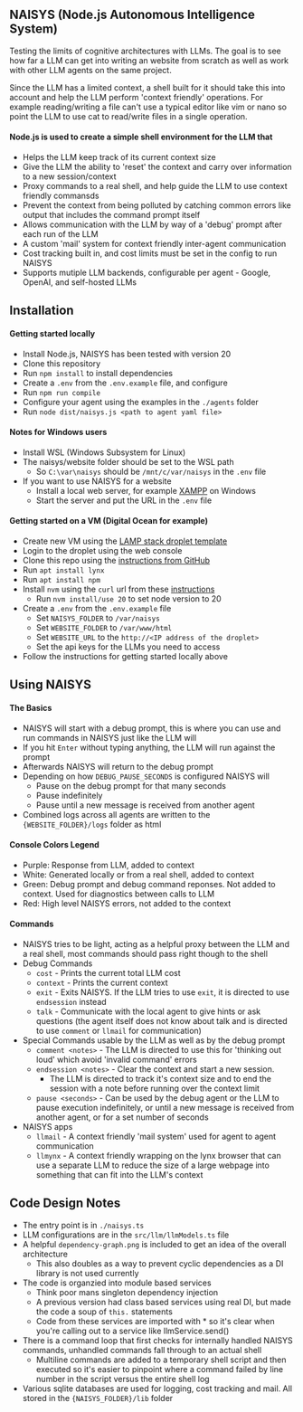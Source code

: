 ## NAISYS (Node.js Autonomous Intelligence System)

Testing the limits of cognitive architectures with LLMs. The goal is to see how far a LLM can
get into writing an website from scratch as well as work with other LLM agents on the same project.

Since the LLM has a limited context, a shell built for it should take this into account and help the LLM
perform 'context friendly' operations. For example reading/writing a file can't use a typical editor like
vim or nano so point the LLM to use cat to read/write files in a single operation.

#### Node.js is used to create a simple shell environment for the LLM that

- Helps the LLM keep track of its current context size
- Give the LLM the ability to 'reset' the context and carry over information to a new session/context
- Proxy commands to a real shell, and help guide the LLM to use context friendly commansds
- Prevent the context from being polluted by catching common errors like output that includes the command prompt itself
- Allows communication with the LLM by way of a 'debug' prompt after each run of the LLM
- A custom 'mail' system for context friendly inter-agent communication
- Cost tracking built in, and cost limits must be set in the config to run NAISYS
- Supports mutiple LLM backends, configurable per agent - Google, OpenAI, and self-hosted LLMs

## Installation

#### Getting started locally

- Install Node.js, NAISYS has been tested with version 20
- Clone this repository
- Run `npm install` to install dependencies
- Create a `.env` from the `.env.example` file, and configure
- Run `npm run compile`
- Configure your agent using the examples in the `./agents` folder
- Run `node dist/naisys.js <path to agent yaml file>`

#### Notes for Windows users

- Install WSL (Windows Subsystem for Linux)
- The naisys/website folder should be set to the WSL path
  - So `C:\var\naisys` should be `/mnt/c/var/naisys` in the `.env` file
- If you want to use NAISYS for a website
  - Install a local web server, for example [XAMPP](https://www.apachefriends.org/) on Windows
  - Start the server and put the URL in the `.env` file

#### Getting started on a VM (Digital Ocean for example)

- Create new VM using the [LAMP stack droplet template](https://marketplace.digitalocean.com/apps/lamp)
- Login to the droplet using the web console
- Clone this repo using the [instructions from GitHub](https://docs.github.com/en/authentication/connecting-to-github-with-ssh/generating-a-new-ssh-key-and-adding-it-to-the-ssh-agent)
- Run `apt install lynx`
- Run `apt install npm`
- Install `nvm` using the `curl` url from these [instructions](https://github.com/nvm-sh/nvm?tab=readme-ov-file#installing-and-updating)
  - Run `nvm install/use 20` to set node version to 20
- Create a `.env` from the `.env.example` file
  - Set `NAISYS_FOLDER` to `/var/naisys`
  - Set `WEBSITE_FOLDER` to `/var/www/html`
  - Set `WEBSITE_URL` to the `http://<IP address of the droplet>`
  - Set the api keys for the LLMs you need to access
- Follow the instructions for getting started locally above

## Using NAISYS

#### The Basics

- NAISYS will start with a debug prompt, this is where you can use and run commands in NAISYS just like the LLM will
- If you hit `Enter` without typing anything, the LLM will run against the prompt
- Afterwards NAISYS will return to the debug prompt
- Depending on how `DEBUG_PAUSE_SECONDS` is configured NAISYS will
  - Pause on the debug prompt for that many seconds
  - Pause indefinitely
  - Pause until a new message is received from another agent
- Combined logs across all agents are written to the `{WEBSITE_FOLDER}/logs` folder as html

#### Console Colors Legend

- Purple: Response from LLM, added to context
- White: Generated locally or from a real shell, added to context
- Green: Debug prompt and debug command reponses. Not added to context. Used for diagnostics between calls to LLM
- Red: High level NAISYS errors, not added to the context

#### Commands

- NAISYS tries to be light, acting as a helpful proxy between the LLM and a real shell, most commands should pass right though to the shell
- Debug Commands
  - `cost` - Prints the current total LLM cost
  - `context` - Prints the current context
  - `exit` - Exits NAISYS. If the LLM tries to use `exit`, it is directed to use `endsession` instead
  - `talk` - Communicate with the local agent to give hints or ask questions (the agent itself does not know about talk and is directed to use `comment` or `llmail` for communication)
- Special Commands usable by the LLM as well as by the debug prompt
  - `comment <notes>` - The LLM is directed to use this for 'thinking out loud' which avoid 'invalid command' errors
  - `endsession <notes>` - Clear the context and start a new session.
    - The LLM is directed to track it's context size and to end the session with a note before running over the context limit
  - `pause <seconds>` - Can be used by the debug agent or the LLM to pause execution indefinitely, or until a new message is received from another agent, or for a set number of seconds
- NAISYS apps
  - `llmail` - A context friendly 'mail system' used for agent to agent communication
  - `llmynx` - A context friendly wrapping on the lynx browser that can use a separate LLM to reduce the size of a large webpage into something that can fit into the LLM's context

## Code Design Notes

- The entry point is in `./naisys.ts`
- LLM configurations are in the `src/llm/llmModels.ts` file
- A helpful `dependency-graph.png` is included to get an idea of the overall architecture
  - This also doubles as a way to prevent cyclic dependencies as a DI library is not used currently
- The code is organzied into module based services
  - Think poor mans singleton dependency injection
  - A previous version had class based services using real DI, but made the code a soup of `this.` statements
  - Code from these services are imported with \* so it's clear when you're calling out to a service like llmService.send()
- There is a command loop that first checks for internally handled NAISYS commands, unhandled commands fall through to an actual shell
  - Multiline commands are added to a temporary shell script and then executed so it's easier to pinpoint where a command failed by line number in the script versus the entire shell log
- Various sqlite databases are used for logging, cost tracking and mail. All stored in the `{NAISYS_FOLDER}/lib` folder
